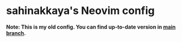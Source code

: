 # sahinakkaya's Neovim config

**Note: This is my old config. You can find up-to-date version in [main branch](https://github.com/sahinakkaya/nvim-config/tree/main).**


